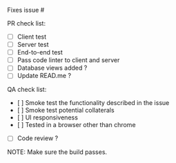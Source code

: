 Fixes issue #

PR check list:

- [ ] Client test
- [ ] Server test
- [ ] End-to-end test
- [ ] Pass code linter to client and server
- [ ] Database views added ?
- [ ] Update READ.me ?

QA check list:

- [ ] Smoke test the functionality described in the issue
- [ ] Smoke test potential collaterals
- [ ] UI responsiveness
- [ ] Tested in a browser other than chrome
- [ ] Code review ?

NOTE: Make sure the build passes.
